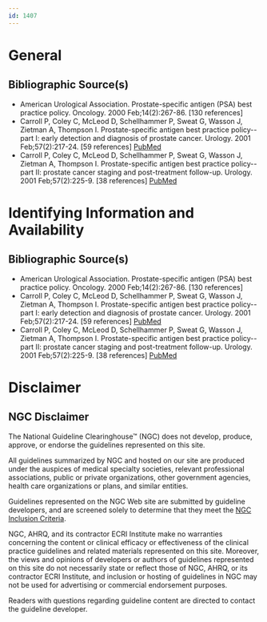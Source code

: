 ```yaml
---
id: 1407
---
```


# General

## Bibliographic Source(s)

- American Urological Association. Prostate-specific antigen (PSA) best practice policy. Oncology. 2000 Feb;14(2):267-86. [130 references]
- Carroll P, Coley C, McLeod D, Schellhammer P, Sweat G, Wasson J, Zietman A, Thompson I. Prostate-specific antigen best practice policy--part I: early detection and diagnosis of prostate cancer. Urology. 2001 Feb;57(2):217-24. [59 references] [ PubMed ](http://www.ncbi.nlm.nih.gov/entrez/query.fcgi?cmd=Retrieve&db=pubmed&dopt=Abstract&list_uids=11182324)
- Carroll P, Coley C, McLeod D, Schellhammer P, Sweat G, Wasson J, Zietman A, Thompson I. Prostate-specific antigen best practice policy--part II: prostate cancer staging and post-treatment follow-up. Urology. 2001 Feb;57(2):225-9. [38 references] [ PubMed ](http://www.ncbi.nlm.nih.gov/entrez/query.fcgi?cmd=Retrieve&db=pubmed&dopt=Abstract&list_uids=11182325)

# Identifying Information and Availability

## Bibliographic Source(s)

- American Urological Association. Prostate-specific antigen (PSA) best practice policy. Oncology. 2000 Feb;14(2):267-86. [130 references]
- Carroll P, Coley C, McLeod D, Schellhammer P, Sweat G, Wasson J, Zietman A, Thompson I. Prostate-specific antigen best practice policy--part I: early detection and diagnosis of prostate cancer. Urology. 2001 Feb;57(2):217-24. [59 references] [ PubMed ](http://www.ncbi.nlm.nih.gov/entrez/query.fcgi?cmd=Retrieve&db=pubmed&dopt=Abstract&list_uids=11182324)
- Carroll P, Coley C, McLeod D, Schellhammer P, Sweat G, Wasson J, Zietman A, Thompson I. Prostate-specific antigen best practice policy--part II: prostate cancer staging and post-treatment follow-up. Urology. 2001 Feb;57(2):225-9. [38 references] [ PubMed ](http://www.ncbi.nlm.nih.gov/entrez/query.fcgi?cmd=Retrieve&db=pubmed&dopt=Abstract&list_uids=11182325)

# Disclaimer

## NGC Disclaimer

The National Guideline Clearinghouse™ (NGC) does not develop, produce, approve, or endorse the guidelines represented on this site.

All guidelines summarized by NGC and hosted on our site are produced under the auspices of medical specialty societies, relevant professional associations, public or private organizations, other government agencies, health care organizations or plans, and similar entities.

Guidelines represented on the NGC Web site are submitted by guideline developers, and are screened solely to determine that they meet the [NGC Inclusion Criteria](/help-and-about/summaries/inclusion-criteria).

NGC, AHRQ, and its contractor ECRI Institute make no warranties concerning the content or clinical efficacy or effectiveness of the clinical practice guidelines and related materials represented on this site. Moreover, the views and opinions of developers or authors of guidelines represented on this site do not necessarily state or reflect those of NGC, AHRQ, or its contractor ECRI Institute, and inclusion or hosting of guidelines in NGC may not be used for advertising or commercial endorsement purposes.

Readers with questions regarding guideline content are directed to contact the guideline developer.


